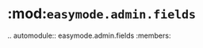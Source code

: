 :mod:`easymode.admin.fields`
============================

.. automodule:: easymode.admin.fields
    :members:
